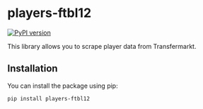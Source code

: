 # players-ftbl12

[![PyPI version](https://badge.fury.io/py/players-ftbl12.svg)](https://pypi.org/project/players-ftbl12/)

This library allows you to scrape player data from Transfermarkt.

## Installation

You can install the package using pip:

```bash
pip install players-ftbl12
